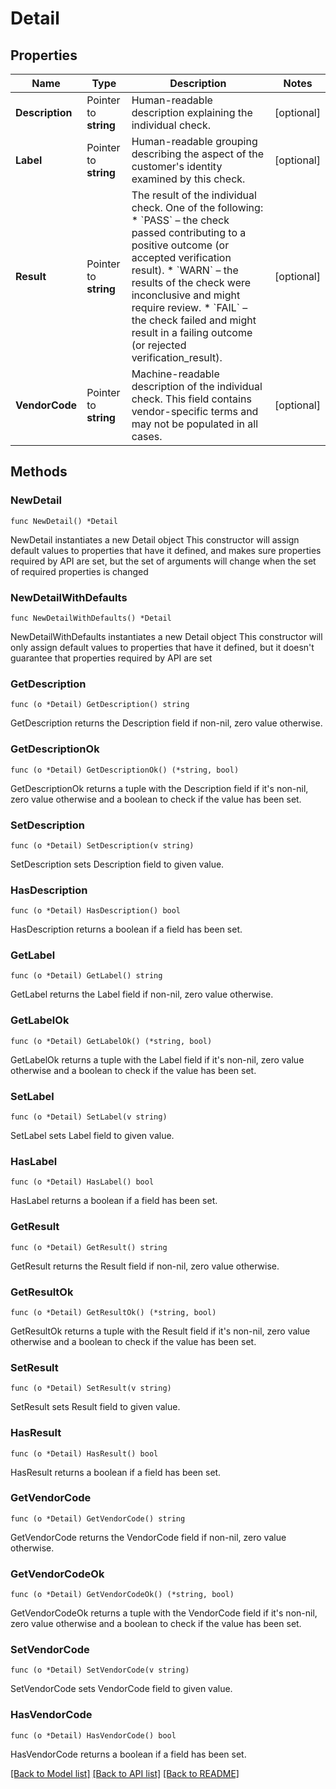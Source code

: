 # Detail

## Properties

Name | Type | Description | Notes
------------ | ------------- | ------------- | -------------
**Description** | Pointer to **string** | Human-readable description explaining the individual check. | [optional] 
**Label** | Pointer to **string** | Human-readable grouping describing the aspect of the customer&#39;s identity examined by this check. | [optional] 
**Result** | Pointer to **string** | The result of the individual check. One of the following: * &#x60;PASS&#x60; – the check passed contributing to a positive outcome (or accepted verification result). * &#x60;WARN&#x60; – the results of the check were inconclusive and might require review. * &#x60;FAIL&#x60; – the check failed and might result in a failing outcome (or rejected verification_result).  | [optional] 
**VendorCode** | Pointer to **string** | Machine-readable description of the individual check. This field contains vendor-specific terms and may not be populated in all cases. | [optional] 

## Methods

### NewDetail

`func NewDetail() *Detail`

NewDetail instantiates a new Detail object
This constructor will assign default values to properties that have it defined,
and makes sure properties required by API are set, but the set of arguments
will change when the set of required properties is changed

### NewDetailWithDefaults

`func NewDetailWithDefaults() *Detail`

NewDetailWithDefaults instantiates a new Detail object
This constructor will only assign default values to properties that have it defined,
but it doesn't guarantee that properties required by API are set

### GetDescription

`func (o *Detail) GetDescription() string`

GetDescription returns the Description field if non-nil, zero value otherwise.

### GetDescriptionOk

`func (o *Detail) GetDescriptionOk() (*string, bool)`

GetDescriptionOk returns a tuple with the Description field if it's non-nil, zero value otherwise
and a boolean to check if the value has been set.

### SetDescription

`func (o *Detail) SetDescription(v string)`

SetDescription sets Description field to given value.

### HasDescription

`func (o *Detail) HasDescription() bool`

HasDescription returns a boolean if a field has been set.

### GetLabel

`func (o *Detail) GetLabel() string`

GetLabel returns the Label field if non-nil, zero value otherwise.

### GetLabelOk

`func (o *Detail) GetLabelOk() (*string, bool)`

GetLabelOk returns a tuple with the Label field if it's non-nil, zero value otherwise
and a boolean to check if the value has been set.

### SetLabel

`func (o *Detail) SetLabel(v string)`

SetLabel sets Label field to given value.

### HasLabel

`func (o *Detail) HasLabel() bool`

HasLabel returns a boolean if a field has been set.

### GetResult

`func (o *Detail) GetResult() string`

GetResult returns the Result field if non-nil, zero value otherwise.

### GetResultOk

`func (o *Detail) GetResultOk() (*string, bool)`

GetResultOk returns a tuple with the Result field if it's non-nil, zero value otherwise
and a boolean to check if the value has been set.

### SetResult

`func (o *Detail) SetResult(v string)`

SetResult sets Result field to given value.

### HasResult

`func (o *Detail) HasResult() bool`

HasResult returns a boolean if a field has been set.

### GetVendorCode

`func (o *Detail) GetVendorCode() string`

GetVendorCode returns the VendorCode field if non-nil, zero value otherwise.

### GetVendorCodeOk

`func (o *Detail) GetVendorCodeOk() (*string, bool)`

GetVendorCodeOk returns a tuple with the VendorCode field if it's non-nil, zero value otherwise
and a boolean to check if the value has been set.

### SetVendorCode

`func (o *Detail) SetVendorCode(v string)`

SetVendorCode sets VendorCode field to given value.

### HasVendorCode

`func (o *Detail) HasVendorCode() bool`

HasVendorCode returns a boolean if a field has been set.


[[Back to Model list]](../README.md#documentation-for-models) [[Back to API list]](../README.md#documentation-for-api-endpoints) [[Back to README]](../README.md)


